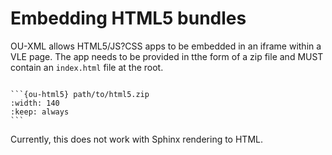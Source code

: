 # Embedding HTML5 bundles

OU-XML allows HTML5/JS?CSS apps to be embedded in an iframe within a VLE page. The app needs to be provided in tthe form of a zip file and MUST contain an `index.html` file at the root.

````text

```{ou-html5} path/to/html5.zip
:width: 140
:keep: always
```
````

Currently, this does not work with Sphinx rendering to HTML.